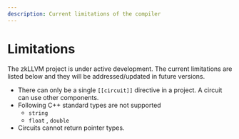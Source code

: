 ```yaml
---
description: Current limitations of the compiler
---
```


# Limitations

The zkLLVM project is under active development. The current limitations are listed below and they will be addressed/updated in future versions.

* There can only be a single `[[circuit]]` directive in a project. A circuit can use other components.&#x20;
* Following C++ standard types are not supported
  * `string`
  * `float` , `double`
* Circuits cannot return pointer types.
